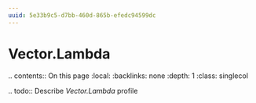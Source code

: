 ```yaml
---
uuid: 5e33b9c5-d7bb-460d-865b-efedc94599dc
---
```



# Vector.Lambda

.. contents:: On this page
    :local:
    :backlinks: none
    :depth: 1
    :class: singlecol

.. todo::
    Describe *Vector.Lambda* profile
